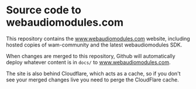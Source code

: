 # Source code to webaudiomodules.com

This repository contains the www.webaudiomodules.com website, including hosted copies of wam-community and the latest webaudiomodules SDK.

When changes are merged to this repository, Github will automatically deploy whatever content is in `docs/` to www.webaudiomodules.com.

The site is also behind Cloudflare, which acts as a cache, so if you don't see your merged changes live you need to perge the CloudFlare cache.

